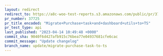 ```yaml
---
layout: redirect
redirect_to: https://a8c-woo-test-reports.s3.amazonaws.com/public/pr/37725/api/index.html
pr_number: 37725
pr_title_encoded: "Migrate+Purchase+task+and+dashboard+utils+to+TS"
pr_test_type: api
last_published: "2023-04-14 10:49:48 +0000"
commit_sha: 9040f6d427afb915c76bea77e04937681cfe6cac
commit_message: "Update changelog"
branch_name: update/migrate-purchase-task-to-ts
---
```

